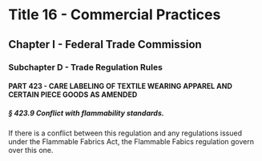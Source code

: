 
# Title 16 - Commercial Practices
## Chapter I - Federal Trade Commission
### Subchapter D - Trade Regulation Rules
#### PART 423 - CARE LABELING OF TEXTILE WEARING APPAREL AND CERTAIN PIECE GOODS AS AMENDED
##### § 423.9 Conflict with flammability standards.

If there is a conflict between this regulation and any regulations issued under the Flammable Fabrics Act, the Flammable Fabics regulation govern over this one.
